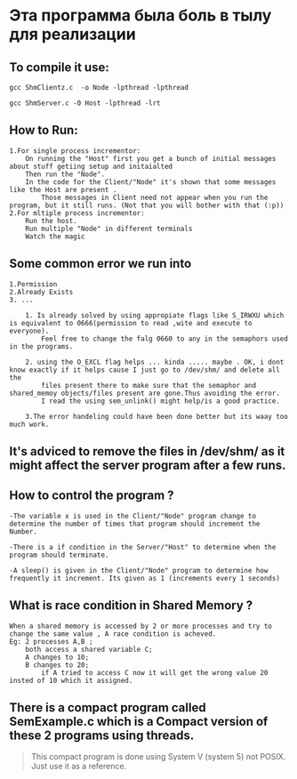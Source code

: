 # Эта программа была боль в тылу для реализации
## To compile it use:
    gcc ShmClientz.c  -o Node -lpthread -lpthread

    gcc ShmServer.c -0 Host -lpthread -lrt
## How to Run:

    1.For single process incrementor:
        On running the "Host" first you get a bunch of initial messages about stuff getiing setup and initaialted
        Then run the "Node". 
        In the code for the Client/"Node" it's shown that some messages like the Host are present .
            Those messages in Client need not appear when you run the program, but it still runs. (Not that you will bother with that (:p))
    2.For mltiple process incrementor:
        Run the host.
        Run multiple "Node" in different terminals
        Watch the magic


## Some common error we run into 
    1.Permission    
    2.Already Exists    
    3. ...  

        1. Is already solved by using appropiate flags like S_IRWXU which is equivalent to 0666(permission to read ,wite and execute to everyone).
            Feel free to change the falg 0660 to any in the semaphors used in the programs. 

        2. using the O_EXCL flag helps ... kinda ..... maybe . OK, i dont know exactly if it helps cause I just go to /dev/shm/ and delete all the 
            files present there to make sure that the semaphor and shared_memoy objects/files present are gone.Thus avoiding the error.
            I read the using sem_unlink() might help/is a good practice. 
        
        3.The error handeling could have been done better but its waay too much work.
## It's adviced to remove the files in /dev/shm/ as it might affect the server program after a few runs.
## How to control the program ?
    -The variable x is used in the Client/"Node" program change to determine the number of times that program should increment the Number.

    -There is a if condition in the Server/"Host" to determine when the program should terminate.

    -A sleep() is given in the Client/"Node" program to determine how frequently it increment. Its given as 1 (increments every 1 seconds)

## What is race condition in Shared Memory ?
    When a shared memory is accessed by 2 or more processes and try to change the same value , A race condition is acheved.
    Eg: 2 processes A,B ;
        both access a shared variable C;
        A changes to 10;
        B changes to 20;
            if A tried to access C now it will get the wrong value 20 insted of 10 which it assigned.

## There is a compact program called SemExample.c which is a Compact version of these 2 programs using threads.
>This compact program is done using System V (system 5) not POSIX. Just use it as a reference.
